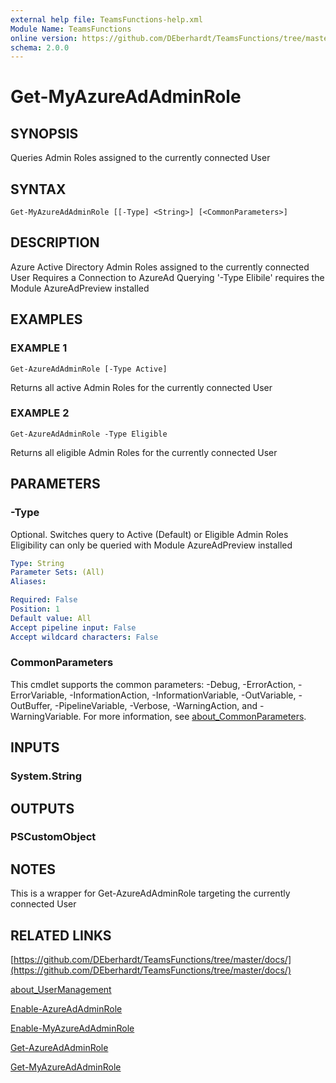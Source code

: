 ```yaml
---
external help file: TeamsFunctions-help.xml
Module Name: TeamsFunctions
online version: https://github.com/DEberhardt/TeamsFunctions/tree/master/docs/
schema: 2.0.0
---
```


# Get-MyAzureAdAdminRole

## SYNOPSIS
Queries Admin Roles assigned to the currently connected User

## SYNTAX

```
Get-MyAzureAdAdminRole [[-Type] <String>] [<CommonParameters>]
```

## DESCRIPTION
Azure Active Directory Admin Roles assigned to the currently connected User
Requires a Connection to AzureAd
Querying '-Type Elibile' requires the Module AzureAdPreview installed

## EXAMPLES

### EXAMPLE 1
```
Get-AzureAdAdminRole [-Type Active]
```

Returns all active Admin Roles for the currently connected User

### EXAMPLE 2
```
Get-AzureAdAdminRole -Type Eligible
```

Returns all eligible Admin Roles for the currently connected User

## PARAMETERS

### -Type
Optional.
Switches query to Active (Default) or Eligible Admin Roles
Eligibility can only be queried with Module AzureAdPreview installed

```yaml
Type: String
Parameter Sets: (All)
Aliases:

Required: False
Position: 1
Default value: All
Accept pipeline input: False
Accept wildcard characters: False
```

### CommonParameters
This cmdlet supports the common parameters: -Debug, -ErrorAction, -ErrorVariable, -InformationAction, -InformationVariable, -OutVariable, -OutBuffer, -PipelineVariable, -Verbose, -WarningAction, and -WarningVariable. For more information, see [about_CommonParameters](http://go.microsoft.com/fwlink/?LinkID=113216).

## INPUTS

### System.String
## OUTPUTS

### PSCustomObject
## NOTES
This is a wrapper for Get-AzureAdAdminRole targeting the currently connected User

## RELATED LINKS

[https://github.com/DEberhardt/TeamsFunctions/tree/master/docs/](https://github.com/DEberhardt/TeamsFunctions/tree/master/docs/)

[about_UserManagement]()

[Enable-AzureAdAdminRole]()

[Enable-MyAzureAdAdminRole]()

[Get-AzureAdAdminRole]()

[Get-MyAzureAdAdminRole]()

